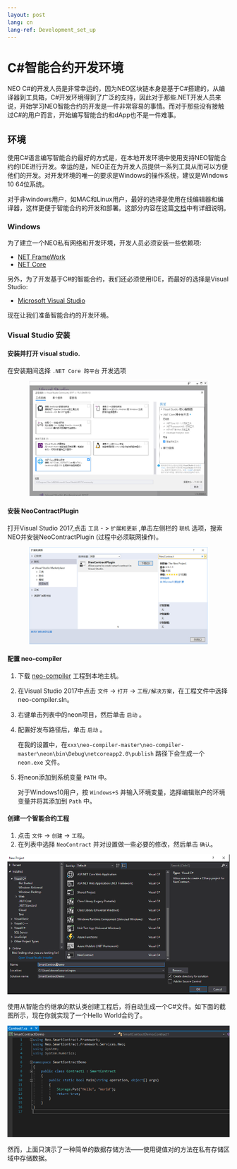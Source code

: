 ```yaml
---
layout: post
lang: cn
lang-ref: Development_set_up
---
```



# C#智能合约开发环境

NEO C#的开发人员是非常幸运的，因为NEO区块链本身是基于C#搭建的，从编译器到工具箱，C#开发环境得到了广泛的支持，因此对于那些.NET开发人员来说，开始学习NEO智能合约的开发是一件非常容易的事情。而对于那些没有接触过C#的用户而言，开始编写智能合约和dApp也不是一件难事。

## 环境
使用C#语言编写智能合约最好的方式是，在本地开发环境中使用支持NEO智能合约的IDE进行开发。幸运的是，NEO正在为开发人员提供一系列工具从而可以方便他们的开发。对开发环境的唯一的要求是Windows的操作系统，建议是Windows 10 64位系统。

对于非windows用户，如MAC和Linux用户，最好的选择是使用在线编辑器和编译器，这样更便于智能合约的开发和部署。这部分内容在这篇[文档]( https://medium.com/neweconolab/with-neoray-neo-smart-contract-development-has-never-been-easier-edad41cc3ae6)中有详细说明。



### Windows

为了建立一个NEO私有网络和开发环境，开发人员必须安装一些依赖项:

-  [NET FrameWork](https://dotnet.microsoft.com/download/dotnet-framework-runtime/net472)
-  [NET Core](https://dotnet.microsoft.com/download)

另外，为了开发基于C#的智能合约，我们还必须使用IDE，而最好的选择是Visual Studio:

- [Microsoft Visual Studio](https://visualstudio.microsoft.com/vs/community/)


 现在让我们准备智能合约的开发环境。

### Visual Studio 安装

#### 安装并打开 visual studio.

在安装期间选择  `.NET Core 跨平台` 开发选项

 <p align="center">
  <img width="80%"  src="./imgs/vs.jpg" />
 </p>

#### 安装 NeoContractPlugin

打开Visual Studio 2017,点击 `工具` - > `扩展和更新` ,单击左侧栏的 `联机` 选项，搜索NEO并安装NeoContractPlugin (过程中必须联网操作)。

 <p align="center">
  <img width="80%" src="./imgs/plugin.jpg" />
 </p>

#### 配置 neo-compiler

1. 下载 [neo-compiler](https://github.com/neo-project/neo-compiler) 工程到本地主机。
2. 在Visual Studio 2017中点击 `文件` -> `打开` -> `工程/解决方案`，在工程文件中选择neo-compiler.sln。

3. 右键单击列表中的neon项目，然后单击 `启动` 。

4. 配置好发布路径后，单击 `启动` 。

	在我的设置中，在`xxx\neo-compiler-master\neo-compiler-master\neon\bin\Debug\netcoreapp2.0\publish` 路径下会生成一个 `neon.exe` 文件。

5. 将neon添加到系统变量 `PATH` 中。

	对于Windows10用户，按 `Windows+S` 并输入环境变量，选择编辑账户的环境变量并将其添加到 `Path` 中。


#### 创建一个智能合约工程
1. 点击 `文件` -> `创建` -> `工程`。
2. 在列表中选择 `NeoContract` 并对设置做一些必要的修改，然后单击 `确认`。

 <p align="center">
  <img src="./imgs/20190219-120404.png" />
 </p>

使用从智能合约继承的默认类创建工程后，将自动生成一个C#文件。如下面的截图所示，现在你就实现了一个Hello World合约了。

 <p align="center">
  <img src="imgs/20190219-120735.png" />
 </p>

然而，上面只演示了一种简单的数据存储方法——使用键值对的方法在私有存储区域中存储数据。
